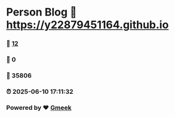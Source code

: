 # Person Blog :link: https://y22879451164.github.io 
### :page_facing_up: [12](https://y22879451164.github.io/tag.html) 
### :speech_balloon: 0 
### :hibiscus: 35806 
### :alarm_clock: 2025-06-10 17:11:32 
### Powered by :heart: [Gmeek](https://github.com/Meekdai/Gmeek)
